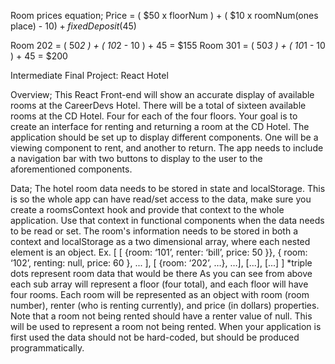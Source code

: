 Room prices equation; Price = 
( $50 x floorNum ) + ( $10 x roomNum(ones place) - $10) + fixedDeposit($45)

Room 202 = ( 50*2 ) + ( 10*2 - 10 ) + 45 = $155
Room 301 = ( 50*3 ) + ( 10*1 - 10 ) + 45 = $200


Intermediate Final Project: React Hotel

Overview;
	This React Front-end will show an accurate display of available rooms at the CareerDevs Hotel. There will be a total of sixteen available rooms at the CD Hotel. Four for each of the four floors. Your goal is to create an interface for renting and returning a room at the CD Hotel. The application should be set up to display different components. One will be a viewing component to rent, and another to return. The app needs to include a navigation bar with two buttons to display to the user to the aforementioned components. 

Data; 
	The hotel room data needs to be stored in state and localStorage. This is so the whole app can have read/set access to the data, make sure you create a roomsContext hook and provide that context to the whole application. Use that context in functional components when the data needs to be read or set. The room's information needs to be stored in both a context and localStorage as a two dimensional array, where each nested element is an object. 
Ex. [ [ {room: ‘101’, renter: ‘bill’, price: 50 }}, { room: ‘102’, renting: null, price: 60 }, ... ], [ {room: ‘202’, …}, …], [...], [...] ]
*triple dots represent room data that would be there
As you can see from above each sub array will represent a floor (four total), and each floor will have four rooms. Each room will be represented as an object with room (room number), renter (who is renting currently), and price (in dollars) properties. Note that a room not being rented should have a renter value of null. This will be used to represent a room not being rented.
When your application is first used the data should not be hard-coded, but should be produced programmatically. 


